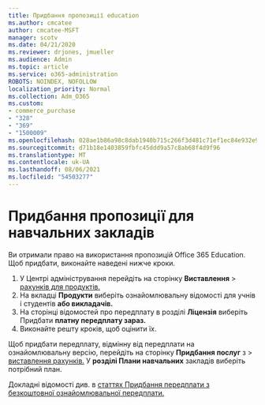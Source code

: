 ```yaml
---
title: Придбання пропозиції education
ms.author: cmcatee
author: cmcatee-MSFT
manager: scotv
ms.date: 04/21/2020
ms.reviewer: drjones, jmueller
ms.audience: Admin
ms.topic: article
ms.service: o365-administration
ROBOTS: NOINDEX, NOFOLLOW
localization_priority: Normal
ms.collection: Adm_O365
ms.custom:
- commerce_purchase
- "328"
- "369"
- "1500009"
ms.openlocfilehash: 028ae1b86a98c8dab1940b715c266f3d481c71ef1ec84e932e9c74817bccdef5
ms.sourcegitcommit: d71b18e1403859fbfc45ddd9a57c8ab68f4d9f96
ms.translationtype: MT
ms.contentlocale: uk-UA
ms.lasthandoff: 08/06/2021
ms.locfileid: "54503277"
---
```

# <a name="how-to-purchase-an-education-offer"></a>Придбання пропозиції для навчальних закладів

Ви отримали право на використання пропозицій Office 365 Education. Щоб придбати, виконайте наведені нижче кроки.
  
1. У Центрі адміністрування перейдіть на сторінку **Виставлення** \> [рахунків для продуктів.](https://go.microsoft.com/fwlink/p/?linkid=842054)
2. На вкладці **Продукти** виберіть ознайомлювальну відомості для учнів і студентів **або викладачів.**
3. На сторінці відомостей про передплату в розділі **Ліцензія** виберіть Придбати **платну передплату зараз.**
4. Виконайте решту кроків, щоб оцінити їх.

Щоб придбати передплату, відмінну від передплати на ознайомлювальну версію, перейдіть на сторінку **Придбання послуг** з \> [виставлення рахунків.](https://go.microsoft.com/fwlink/p/?linkid=868433) У **розділі Плани навчальних** закладів виберіть потрібний план.

Докладні відомості див. в [статтях Придбання передплати з безкоштовної ознайомлювальної передплати.](/microsoft-365/commerce/try-or-buy-microsoft-365#buy-a-subscription-from-your-free-trial)